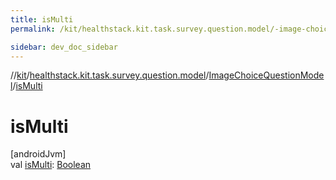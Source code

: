 ```yaml
---
title: isMulti
permalink: /kit/healthstack.kit.task.survey.question.model/-image-choice-question-model/is-multi.html

sidebar: dev_doc_sidebar
---
```

//[kit](../../../kit.html)/[healthstack.kit.task.survey.question.model](../index.html)/[ImageChoiceQuestionModel](index.html)/[isMulti](is-multi.html)



# isMulti



[androidJvm]\
val [isMulti](is-multi.html): [Boolean](https://kotlinlang.org/api/latest/jvm/stdlib/kotlin/-boolean/index.html)




